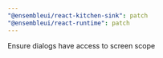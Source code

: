 ```yaml
---
"@ensembleui/react-kitchen-sink": patch
"@ensembleui/react-runtime": patch
---
```


Ensure dialogs have access to screen scope
